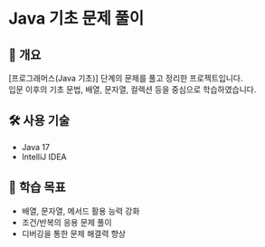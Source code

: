 # Java 기초 문제 풀이

## 📖 개요
[프로그래머스(Java 기초)] 단계의 문제를 풀고 정리한 프로젝트입니다.  
입문 이후의 기초 문법, 배열, 문자열, 컬렉션 등을 중심으로 학습하였습니다.

## 🛠 사용 기술
- Java 17
- IntelliJ IDEA

## 🧠 학습 목표
- 배열, 문자열, 메서드 활용 능력 강화
- 조건/반복의 응용 문제 풀이
- 디버깅을 통한 문제 해결력 향상
